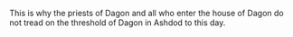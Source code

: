 This is why the priests of Dagon and all who enter the house of Dagon do not tread on the threshold of Dagon in Ashdod to this day.
